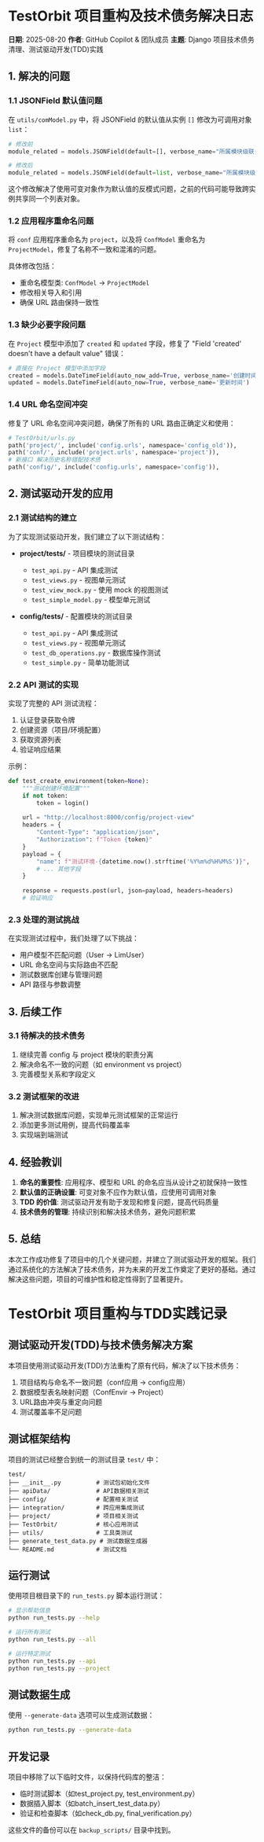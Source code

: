 # TestOrbit 项目重构及技术债务解决日志

**日期**: 2025-08-20
**作者**: GitHub Copilot & 团队成员
**主题**: Django 项目技术债务清理、测试驱动开发(TDD)实践

## 1. 解决的问题

### 1.1 JSONField 默认值问题

在 `utils/comModel.py` 中，将 JSONField 的默认值从实例 `[]` 修改为可调用对象 `list`：
```python
# 修改前
module_related = models.JSONField(default=[], verbose_name="所属模块级联关系（父子级）")

# 修改后
module_related = models.JSONField(default=list, verbose_name="所属模块级联关系（父子级）")
```

这个修改解决了使用可变对象作为默认值的反模式问题，之前的代码可能导致跨实例共享同一个列表对象。

### 1.2 应用程序重命名问题

将 `conf` 应用程序重命名为 `project`，以及将 `ConfModel` 重命名为 `ProjectModel`，修复了名称不一致和混淆的问题。

具体修改包括：
- 重命名模型类: `ConfModel` -> `ProjectModel`
- 修改相关导入和引用
- 确保 URL 路由保持一致性

### 1.3 缺少必要字段问题

在 `Project` 模型中添加了 `created` 和 `updated` 字段，修复了 "Field 'created' doesn't have a default value" 错误：

```python
# 直接在 Project 模型中添加字段
created = models.DateTimeField(auto_now_add=True, verbose_name='创建时间')
updated = models.DateTimeField(auto_now=True, verbose_name='更新时间')
```

### 1.4 URL 命名空间冲突

修复了 URL 命名空间冲突问题，确保了所有的 URL 路由正确定义和使用：

```python
# TestOrbit/urls.py
path('project/', include('config.urls', namespace='config_old')),
path('conf/', include('project.urls', namespace='project')),
# 新接口 解决历史名称错配技术债
path('config/', include('config.urls', namespace='config')),
```

## 2. 测试驱动开发的应用

### 2.1 测试结构的建立

为了实现测试驱动开发，我们建立了以下测试结构：

- **project/tests/** - 项目模块的测试目录
  - `test_api.py` - API 集成测试
  - `test_views.py` - 视图单元测试
  - `test_view_mock.py` - 使用 mock 的视图测试
  - `test_simple_model.py` - 模型单元测试

- **config/tests/** - 配置模块的测试目录
  - `test_api.py` - API 集成测试
  - `test_views.py` - 视图单元测试
  - `test_db_operations.py` - 数据库操作测试
  - `test_simple.py` - 简单功能测试

### 2.2 API 测试的实现

实现了完整的 API 测试流程：
1. 认证登录获取令牌
2. 创建资源（项目/环境配置）
3. 获取资源列表
4. 验证响应结果

示例：
```python
def test_create_environment(token=None):
    """测试创建环境配置"""
    if not token:
        token = login()
    
    url = "http://localhost:8000/config/project-view"
    headers = {
        "Content-Type": "application/json",
        "Authorization": f"Token {token}"
    }
    payload = {
        "name": f"测试环境-{datetime.now().strftime('%Y%m%d%H%M%S')}",
        # ... 其他字段
    }
    
    response = requests.post(url, json=payload, headers=headers)
    # 验证响应
```

### 2.3 处理的测试挑战

在实现测试过程中，我们处理了以下挑战：
- 用户模型不匹配问题（User -> LimUser）
- URL 命名空间与实际路由不匹配
- 测试数据库创建与管理问题
- API 路径与参数调整

## 3. 后续工作

### 3.1 待解决的技术债务

1. 继续完善 config 与 project 模块的职责分离
2. 解决命名不一致的问题（如 environment vs project）
3. 完善模型关系和字段定义

### 3.2 测试框架的改进

1. 解决测试数据库问题，实现单元测试框架的正常运行
2. 添加更多测试用例，提高代码覆盖率
3. 实现端到端测试

## 4. 经验教训

1. **命名的重要性**: 应用程序、模型和 URL 的命名应当从设计之初就保持一致性
2. **默认值的正确设置**: 可变对象不应作为默认值，应使用可调用对象
3. **TDD 的价值**: 测试驱动开发有助于发现和修复问题，提高代码质量
4. **技术债务的管理**: 持续识别和解决技术债务，避免问题积累

## 5. 总结

本次工作成功修复了项目中的几个关键问题，并建立了测试驱动开发的框架。我们通过系统化的方法解决了技术债务，并为未来的开发工作奠定了更好的基础。通过解决这些问题，项目的可维护性和稳定性得到了显著提升。


# TestOrbit 项目重构与TDD实践记录

## 测试驱动开发(TDD)与技术债务解决方案

本项目使用测试驱动开发(TDD)方法重构了原有代码，解决了以下技术债务：

1. 项目结构与命名不一致问题（conf应用 -> config应用）
2. 数据模型表名映射问题（ConfEnvir -> Project）
3. URL路由冲突与重定向问题
4. 测试覆盖率不足问题

## 测试框架结构

项目的测试已经整合到统一的测试目录 `test/` 中：

```
test/
├── __init__.py          # 测试包初始化文件
├── apiData/             # API数据相关测试
├── config/              # 配置相关测试
├── integration/         # 跨应用集成测试
├── project/             # 项目相关测试
├── TestOrbit/           # 核心应用测试
├── utils/               # 工具类测试
├── generate_test_data.py # 测试数据生成器
└── README.md            # 测试文档
```

## 运行测试

使用项目根目录下的 `run_tests.py` 脚本运行测试：

```bash
# 显示帮助信息
python run_tests.py --help

# 运行所有测试
python run_tests.py --all

# 运行特定测试
python run_tests.py --api
python run_tests.py --project
```

## 测试数据生成

使用 `--generate-data` 选项可以生成测试数据：

```bash
python run_tests.py --generate-data
```

## 开发记录

项目中移除了以下临时文件，以保持代码库的整洁：
- 临时测试脚本（如test_project.py, test_environment.py）
- 数据插入脚本（如batch_insert_test_data.py）
- 验证和检查脚本（如check_db.py, final_verification.py）

这些文件的备份可以在 `backup_scripts/` 目录中找到。